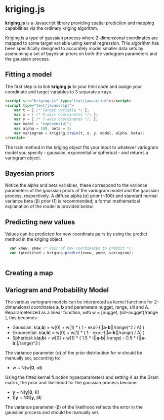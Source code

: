 kriging.js
==========

**kriging.js** is a Javascript library providing spatial prediction and mapping capabilities via the ordinary kriging algorithm. 

Kriging is a type of gaussian process where 2-dimensional coordinates are mapped to some target variable using kernel regression. This algorithm has been specifically designed to accurately model smaller data sets by assmuming a set of bayesian priors on both the variogram parameters and the gaussian process.

Fitting a model
---------------

The first step is to link **kriging.js** to your html code and assign your coordinate and target variables to 3 separate arrays.

``` html
<script src="kriging.js" type="text/javascript"></script>
<script type="text/javascript">
	var t = [ /* Target variable */ ];
	var x = [ /* X-axis coordinates */; ];
	var y = [ /* Y-axis coordinates */; ];
	var model = "exponential";
	var alpha = 100, beta = 1;
	var variogram = kriging.train(t, x, y, model, alpha, beta);
</script>
```

The train method in the kriging object fits your input to whatever variogram model you specify - gaussian, exponential or spherical - and returns a variogram object. 

Bayesian priors
---------------

Notice the alpha and beta variables, these correspond to the variance parameters of the gaussian priors of the variogram model and the gaussian process, respectively. A diffuse alpha (α) prior (~100) and standard normal variance beta (β) prior (1) is recommended; a formal mathematical explanation of the model is provided below.

Predicting new values
---------------------

Values can be predicted for new coordinate pairs by using the predict method in the kriging object.

``` javascript
  var xnew, ynew /* Pair of new coordinates to predict */;
  var tpredicted = kriging.predict(xnew, ynew, variogram);
  
```

Creating a map
--------------


Variogram and Probability Model
-------------------------------

The various variogram models can be interpreted as kernel functions for 2-dimensional coordinates **a**, **b** and parameters nugget, range, sill and A. Reparameterized as a linear function, with w = [nugget, (sill-nugget)/range ], this becomes:
  
- Gaussian: k(**a**,**b**) = w[0] + w[1] * ( 1 - exp(-(||**a**-**b**||/range)^2 / A) )
- Exponential: k(**a**,**b**) = w[0] + w[1] * ( 1 - exp(-(||**a**-**b**||/range) / A) )
- Spherical: k(**a**,**b**) = w[0] + w[1] * ( 1.5 * (||**a**-**b**||/range) - 0.5 * (||**a**-**b**||/range)^3 )

The variance parameter (α) of the prior distribution for w should be manually set, according to:

- w ~ N(w|**0**, α**I**)

Using the fitted kernel function hyperparameters and setting K as the Gram matrix, the prior and likelihood for the gaussian process become:

- **y**       ~ N(**y**|**0**, K)
- **t**|**y** ~ N(**t**|**y**, β**I**)

The variance parameter (β) of the likelihood reflects the error in the gaussian process and should be manually set. 




